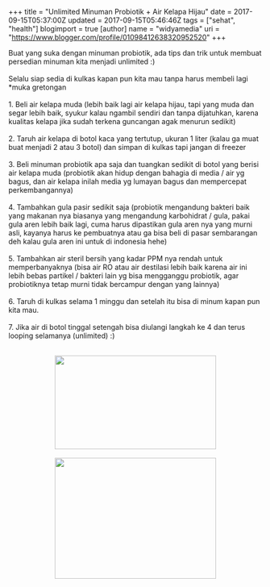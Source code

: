 +++
title = "Unlimited Minuman Probiotik + Air Kelapa Hijau"
date = 2017-09-15T05:37:00Z
updated = 2017-09-15T05:46:46Z
tags = ["sehat", "health"]
blogimport = true 
[author]
	name = "widyamedia"
	uri = "https://www.blogger.com/profile/01098412638320952520"
+++

Buat yang suka dengan minuman probiotik, ada tips dan trik untuk membuat persedian minuman kita menjadi unlimited :)<br /><br />Selalu siap sedia di kulkas kapan pun kita mau tanpa harus membeli lagi *muka gretongan<br /><br />1. Beli air kelapa muda (lebih baik lagi air kelapa hijau, tapi yang muda dan segar lebih baik, syukur kalau ngambil sendiri dan tanpa dijatuhkan, karena kualitas kelapa jika sudah terkena guncangan agak menurun sedikit)<br /><br />2. Taruh air kelapa di botol kaca yang tertutup, ukuran 1 liter (kalau ga muat buat menjadi 2 atau 3 botol) dan simpan di kulkas tapi jangan di freezer<br /><br />3. Beli minuman probiotik apa saja dan tuangkan sedikit di botol yang berisi air kelapa muda (probiotik akan hidup dengan bahagia di media / air yg bagus, dan air kelapa inilah media yg lumayan bagus dan mempercepat perkembangannya)<br /><br />4. Tambahkan gula pasir sedikit saja (probiotik mengandung bakteri baik yang makanan nya biasanya yang mengandung karbohidrat / gula, pakai gula aren lebih baik lagi, cuma harus dipastikan gula aren nya yang murni asli, kayanya harus ke pembuatnya atau ga bisa beli di pasar sembarangan deh kalau gula aren ini untuk di indonesia hehe)<br /><br />5. Tambahkan air steril bersih yang kadar PPM nya rendah untuk memperbanyaknya (bisa air RO atau air destilasi lebih baik karena air ini lebih bebas partikel / bakteri lain yg bisa mengganggu probiotik, agar probiotiknya tetap murni tidak bercampur dengan yang lainnya)<br /><br />6. Taruh di kulkas selama 1 minggu dan setelah itu bisa di minum kapan pun kita mau.<br /><br />7. Jika air di botol tinggal setengah bisa diulangi langkah ke 4 dan terus looping selamanya (unlimited) :)<br /><br /><div class="separator" style="clear: both; text-align: center;"><a href="https://2.bp.blogspot.com/-8eHs2jyvcpE/WbvJf0ZCgtI/AAAAAAAAEaU/6i3OGYydsC4tJwUhww2V2vWEQoiCoJNDgCLcBGAs/s1600/Manfaat-Air-Kelapa-Kesehatan-Ibu-Hamil-1024x600.jpg" imageanchor="1" style="margin-left: 1em; margin-right: 1em;"><img border="0" data-original-height="600" data-original-width="1024" height="186" src="https://2.bp.blogspot.com/-8eHs2jyvcpE/WbvJf0ZCgtI/AAAAAAAAEaU/6i3OGYydsC4tJwUhww2V2vWEQoiCoJNDgCLcBGAs/s320/Manfaat-Air-Kelapa-Kesehatan-Ibu-Hamil-1024x600.jpg" width="320" /></a></div><br /><div class="separator" style="clear: both; text-align: center;"><a href="https://3.bp.blogspot.com/-e8-Vj4C8GdI/WbvJiDWH4GI/AAAAAAAAEaY/F8QQyyQsSrs4uzsy9Pqr3PCrFfBd9wk5wCLcBGAs/s1600/kelapa%2Bmerah.jpg" imageanchor="1" style="margin-left: 1em; margin-right: 1em;"><img border="0" data-original-height="500" data-original-width="667" height="240" src="https://3.bp.blogspot.com/-e8-Vj4C8GdI/WbvJiDWH4GI/AAAAAAAAEaY/F8QQyyQsSrs4uzsy9Pqr3PCrFfBd9wk5wCLcBGAs/s320/kelapa%2Bmerah.jpg" width="320" /></a></div><br />
